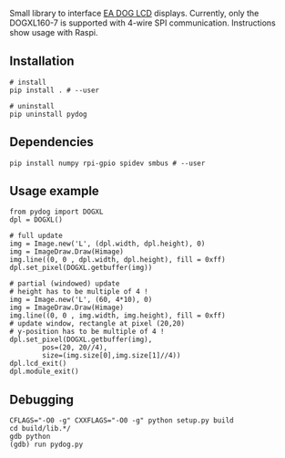 Small library to interface [EA DOG LCD](https://www.lcd-module.com/produkte/dog.html) displays. Currently, only the DOGXL160-7 is supported with 4-wire SPI communication. Instructions show usage with Raspi.

## Installation
```
# install
pip install . # --user

# uninstall
pip uninstall pydog
```

## Dependencies
```
pip install numpy rpi-gpio spidev smbus # --user
```

## Usage example
```
from pydog import DOGXL
dpl = DOGXL()

# full update
img = Image.new('L', (dpl.width, dpl.height), 0)
img = ImageDraw.Draw(Himage)
img.line((0, 0 , dpl.width, dpl.height), fill = 0xff)
dpl.set_pixel(DOGXL.getbuffer(img))

# partial (windowed) update
# height has to be multiple of 4 !
img = Image.new('L', (60, 4*10), 0)
img = ImageDraw.Draw(Himage)
img.line((0, 0 , img.width, img.height), fill = 0xff)
# update window, rectangle at pixel (20,20)
# y-position has to be multiple of 4 !
dpl.set_pixel(DOGXL.getbuffer(img), 
        pos=(20, 20//4),
        size=(img.size[0],img.size[1]//4))
dpl.lcd_exit()
dpl.module_exit()
```

## Debugging
```
CFLAGS="-O0 -g" CXXFLAGS="-O0 -g" python setup.py build
cd build/lib.*/
gdb python
(gdb) run pydog.py
```